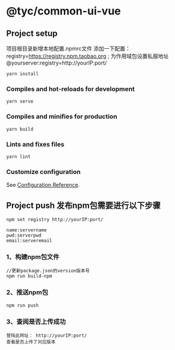 <!--
 * @Autor: clark tan
 * @Date: 2021-06-22 19:12:48
 * @LastEditors: clark tan
 * @LastEditTime: 2022-03-02 09:29:52
 * @Description: 
-->
# @tyc/common-ui-vue

## Project setup

项目根目录新增本地配置.npmrc文件
添加一下配置：
registry=https://registry.npm.taobao.org
; 为作用域包设置私服地址
@yourserver:registry=http://yourIP:port/
```
yarn install
```

### Compiles and hot-reloads for development
```
yarn serve
```

### Compiles and minifies for production
```
yarn build
```

### Lints and fixes files
```
yarn lint
```

### Customize configuration
See [Configuration Reference](https://cli.vuejs.org/config/).

## Project push 发布npm包需要进行以下步骤
```
npm set registry http://yourIP:port/

name:servername
pwd:serverpwd
email:serveremail
```

### 1、构建npm包文件

```
//更新package.json的version版本号
npm run build-npm
```

### 2、推送npm包
```
npm run push
```

### 3、查阅是否上传成功
```
登陆此网址： http://yourIP:port/
查看是否上传了对应版本
```